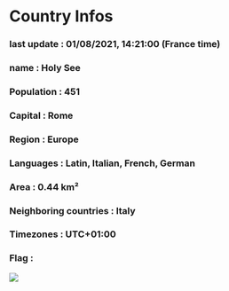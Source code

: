 # Country  Infos
### last update : 01/08/2021, 14:21:00 (France time)

### name : Holy See
### Population : 451
### Capital : Rome
### Region : Europe
### Languages : Latin, Italian, French, German
### Area : 0.44 km²
### Neighboring countries : Italy
### Timezones : UTC+01:00

### Flag :
![](https://restcountries.eu/data/vat.svg)